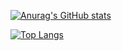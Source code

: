 [![Anurag's GitHub stats](https://github-readme-stats.vercel.app/api?username=nk0086&show_icons=true&theme=dracula)](https://github.com/anuraghazra/github-readme-stats)

[![Top Langs](https://github-readme-stats.vercel.app/api/top-langs/?username=nk0086&theme=dracula)](https://github.com/anuraghazra/github-readme-stats)
